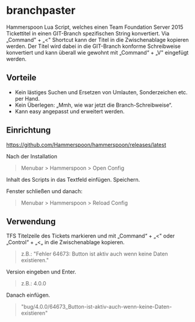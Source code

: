 # branchpaster
Hammerspoon Lua Script, welches einen Team Foundation Server 2015 Tickettitel in einen GIT-Branch spezifischen String konvertiert. Via „Command" + „<" Shortcut kann der Titel in die Zwischenablage kopieren werden. Der Titel wird dabei in die GIT-Branch konforme Schreibweise konvertiert und kann überall wie gewohnt mit „Command“ + „V" eingefügt werden.

## Vorteile
* Kein lästiges Suchen und Ersetzen von Umlauten, Sonderzeichen etc. per Hand.
* Kein Überlegen: „Mmh, wie war jetzt die Branch-Schreibweise“.
* Kann easy angepasst und erweitert werden.

## Einrichtung
https://github.com/Hammerspoon/hammerspoon/releases/latest

Nach der Installation
> Menubar > Hammerspoon > Open Config

Inhalt des Scripts in das Textfeld einfügen. Speichern.

Fenster schließen und danach: 
> Menubar > Hammerspoon > Reload Config

## Verwendung
TFS Titelzeile des Tickets markieren und mit „Command“ + „<" oder „Control“ + „<„ in die Zwischenablage kopieren.
> z.B.: "Fehler 64673: Button ist aktiv auch wenn keine Daten existieren."

Version eingeben und Enter.
> z.B.: 4.0.0

Danach einfügen.
> "bug/4.0.0/64673_Button-ist-aktiv-auch-wenn-keine-Daten-existieren"
